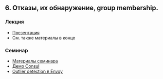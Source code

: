 ## 6. Отказы, их обнаружение, group membership.

### Лекция

- [Презентация](06-failure.pdf)
- См. также материалы в конце

### Семинар

- [Материалы семинара](seminar/readme.md)
- [Демо Consul](seminar/consul-demo)
- [Outlier detection в Envoy](seminar/envoy-outlier-detection)